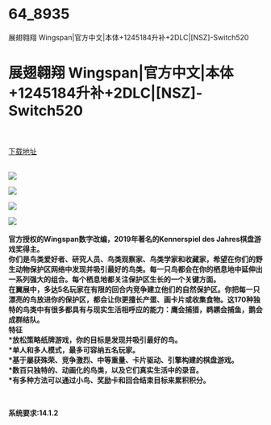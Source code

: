 # 64_8935
展翅翱翔 Wingspan|官方中文|本体+1245184升补+2DLC|[NSZ]-Switch520
# 展翅翱翔 Wingspan|官方中文|本体+1245184升补+2DLC|[NSZ]-Switch520
 <br/></br>
[下载地址](https://www.switch520.cc/article/8935 "下载地址")
<br/></br>

<p><strong><img src="https://www.switch520.cc/muke_img/upload_art_editor_20210107-1_a43563499db42e4eb36e6b0a59c86cb4.jpg"></strong></p>
<p><strong><img src="https://www.switch520.cc/muke_img/upload_art_editor_20210107-1_c17bd3ece98ac76fb345070c96ec9329.jpg"></strong></p>
<p><strong><img src="https://www.switch520.cc/muke_img/upload_art_editor_20210107-1_c6b6860eb8b930ff54ca490db349a850.jpg"></strong></p>
<p><strong><img src="https://www.switch520.cc/muke_img/upload_art_editor_20210107-1_dc06d4343c11debe701cee257f7e9a6b.jpg">&nbsp;</strong></p>
<p><strong> 官方授权的Wingspan数字改编，2019年著名的Kennerspiel des Jahres棋盘游戏奖得主。<br>
你们是鸟类爱好者、研究人员、鸟类观察家、鸟类学家和收藏家，希望在你们的野生动物保护区网络中发现并吸引最好的鸟类。每一只鸟都会在你的栖息地中延伸出一系列强大的组合。每个栖息地都关注保护区生长的一个关键方面。<br>
在翼展中，多达5名玩家在有限的回合内竞争建立他们的自然保护区。你把每一只漂亮的鸟放进你的保护区，都会让你更擅长产蛋、画卡片或收集食物。这170种独特的鸟类中有很多都具有与现实生活相呼应的能力：鹰会捕猎，鹈鹕会捕鱼，鹅会成群结队。<br>
特征<br>
*放松策略纸牌游戏，你的目标是发现并吸引最好的鸟。<br>
*单人和多人模式，最多可容纳五名玩家。<br>
*基于屡获殊荣、竞争激烈、中等重量、卡片驱动、引擎构建的棋盘游戏。<br>
*数百只独特的、动画化的鸟类，以及它们真实生活中的录音。<br>
*有多种方法可以通过小鸟、奖励卡和回合结束目标来累积积分。</strong></p>
<p>&nbsp;</p>
<p><strong>系统要求:14.1.2</strong></p>



